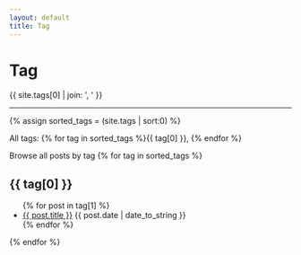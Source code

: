 ```yaml
---
layout: default
title: Tag
---
```


# Tag

{{ site.tags[0] | join: ', ' }} 

---

{% assign sorted_tags = (site.tags | sort:0) %}

All tags: 
{% for tag in sorted_tags %}{{ tag[0] }}, {% endfor %}

Browse all posts by tag
{% for tag in sorted_tags %}
  <h2>{{ tag[0] }}</h2>
  <ul>
    {% for post in tag[1] %}
       <li><a href="{{ site.baseurl }}{{ post.url }}">{{ post.title }}</a>
       			<span>{{ post.date | date_to_string }}</span><!--<span>{{ post.category }}</span>-->
    </li>
    {% endfor %}
  </ul>
{% endfor %}

